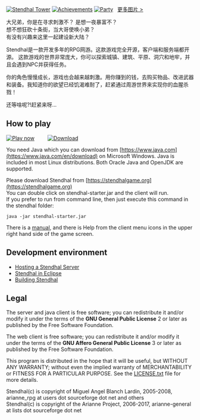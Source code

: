[![Stendhal Tower](https://arianne-project.org/screens/stendhal/THM_MagicTower98small.jpeg)](https://arianne-project.org/screens/stendhal/MagicTower98.jpg)
[![Achievements](https://arianne-project.org/screens/stendhal/THM_Achievement_Stendhal98.jpg)](https://arianne-project.org/screens/stendhal/Achievement_Stendhal98.jpg)
[![Party](https://arianne-project.org/screens/stendhal/THM_raid20110105.jpg)](https://arianne-project.org/screens/stendhal/raid20110105.jpg)&nbsp;&nbsp;&nbsp;[更多图片 >](https://stendhalgame.org/media/screenshots.html)

大兄弟，你是在寻求刺激不？ 是想一夜暴富不？<br>
想不想狂砍十条街，当大哥使唤小弟？<br>
有没有兴趣来这里一起建设新大陆？

Stendhal是一款开发多年的RPG网游。这款游戏完全开源，客户端和服务端都开源。
这款游戏的世界非常庞大，你可以探索城镇、建筑、平原、洞穴和地牢，并且会遇到NPC并获得任务。

你的角色慢慢成长，游戏也会越来越刺激。用你赚到的钱，去购买物品、改进武器和装备。我知道你的欲望已经饥渴难耐了，赶紧通过周游世界来实现你的血腥杀戮！

还等啥呢?!赶紧来呀...


## How to play

[![Play now](https://arianne-project.org/images/playbutton.png)](https://stendhalgame.org/account/mycharacters.html) &nbsp; &nbsp; &nbsp; &nbsp;
[![Download](https://stendhalgame.org/images/downloadbutton.png)](https://arianne-project.org/download/stendhal.zip)

You need Java which you can download from [https://www.java.com](https://www.java.com/en/download) on Microsoft Windows. Java is included in most Linux distributions. Both Oracle Java and OpenJDK are supported.

Please download Stendhal from [https://stendhalgame.org](https://stendhalgame.org)<br>
You can double click on stendhal-starter.jar and the client will run.<br>
If you prefer to run from command line, then just execute this command
in the stendhal folder:

`java -jar stendhal-starter.jar`

There is a  [manual](https://stendhalgame.org/wiki/Stendhal_Manual), and there is Help from the client menu icons in the upper right hand side of the game screen.


## Development environment

* [Hosting a Stendhal Server](https://stendhalgame.org/wiki/Host_a_Stendhal_Server)
* [Stendhal in Eclipse](https://stendhalgame.org/wiki/Stendhal_on_Eclipse)
* [Building Stendhal](https://stendhalgame.org/wiki/HowToBuildStendhal)


## Legal
The server and java client is free software; you can redistribute it and/or modify it under the terms of the **GNU General Public License** 2 or later as published by the Free Software Foundation.

The web client is free software; you can redistribute it and/or modify it under the terms of the **GNU Affero General Public License** 3 or later as published by the Free Software Foundation.

This program is distributed in the hope that it will be useful, but WITHOUT ANY WARRANTY; without even the implied warranty of MERCHANTABILITY or FITNESS FOR A PARTICULAR PURPOSE.  See the [LICENSE.txt](LICENSE.txt) file for more details.

Stendhal(c) is copyright of Miguel Angel Blanch Lardin, 2005-2008, arianne_rpg at users dot sourceforge dot net and others<br>
Stendhal(c) is copyright of the Arianne Project, 2006-2017, arianne-general at lists dot sourceforge dot net
